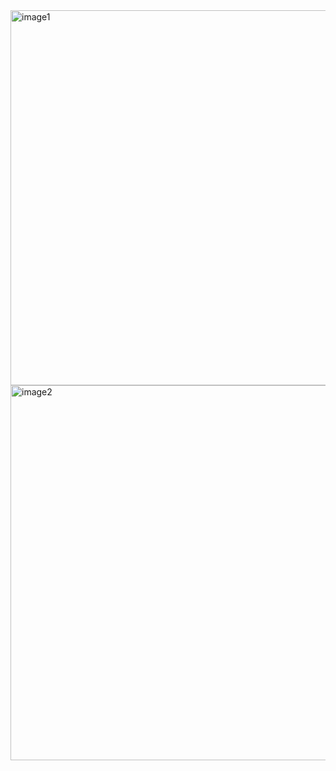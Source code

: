 <img src="https://github.com/user-attachments/assets/a4d89037-5e33-487b-9b21-f4d05eb0167b" alt="image1" width="600"/>

<img src="https://github.com/user-attachments/assets/86f42110-8f60-44c2-9483-cf472792d988" alt="image2" width="600"/>

